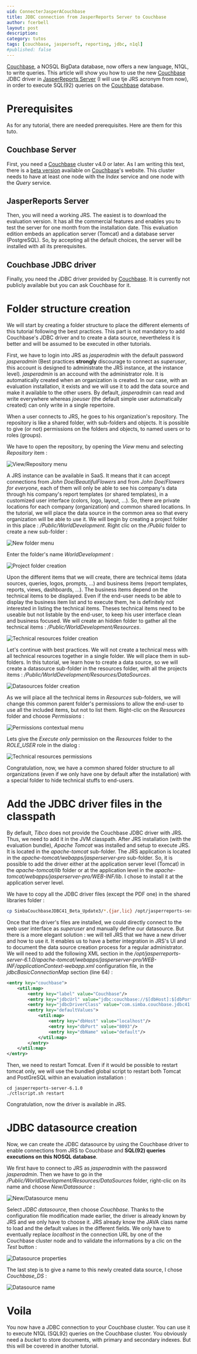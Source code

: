 ```yaml
---
uid: ConnecterJasperACouchbase
title: JDBC connection from JasperReports Server to Couchbase
author: fcerbell
layout: post
description:
category: tutos
tags: [couchbase, jaspersoft, reporting, jdbc, n1ql]
#published: false
---
```


[Couchbase], a NOSQL BigData database, now offers a new language, N1QL, to write queries. This article will show you how to use the new [Couchbase] JDBC driver in [JasperReports Server][jrs] (I will use tje JRS acronym from now), in order to execute SQL(92) queries on the [Couchbase] database.

Prerequisites
=============
As for any tutorial, there are needed prerequisites. Here are them for this tuto.

Couchbase Server
----------------
First, you need a [Couchbase] cluster v4.0 or later. As I am writing this text, there is a [beta version][cb40beta] available on [Couchbase]'s website. This cluster needs to have at least one node with the *Index* service and one node with the *Query* service.

JasperReports Server
--------------------
Then, you will need a working JRS. The easiest is to download the evaluation version. It has all the commercial features and enables you to test the server for one month from the installation date. This evaluation edition embeds an application server (Tomcat) and a database server (PostgreSQL). So, by accepting all the default choices, the server will be installed with all its prerequisites.

Couchbase JDBC driver
---------------------
Finally, you need the JDBC driver provided by [Couchbase]. It is currently not publicly available but you can ask Couchbase for it.

Folder structure creation
=========================
We will start by creating a folder structure to place the different elements of this tutorial following the best practices. This part is not mandatory to add Couchbase's JDBC driver and to create a data source, nevertheless it is better and will be assumed to be executed in other tutorials.

First, we have to login into JRS as *jasperadmin* with the default password *jasperadmin* (Best practices **strongly** discourage to connect as *superuser*, this account is designed to administrate the JRS instance, at the instance level). *jasperadmin* is an accound with the administrator role. It is automatically created when an organization is created. In our case, with an evaluation installation, it exists and we will use it to add the data source and make it available to the other users. By default, *jasperadmin* can read and write everywhere whereas *joeuser* (the default simple user automatically created) can only write in a single repertoire.

When a user connects to JRS, he goes to his organization's repository. The repository is like a shared folder, with sub-folders and objects. It is possible to give (or not) permissions on the folders and objects, to named users or to roles (groups).

We have to open the repository, by opening the *View* menu and selecting *Repository* item :

![View/Repository menu]({{site.url}}/assets/posts/ConnecterJasperACouchbase/JRS_en-01.png)

A JRS instance can be available in SaaS. It means that it can accept connections from *John Doe*/*BeautifulFlowers* and from *John Doe*/*Flowers for everyone*, each of them will only be able to see his company's data through his company's report templates (or shared templates), in a customized user interface (colors, logo, layout, ...). So, there are private locations for each company (organization) and common shared locations. In the tutorial, we will place the data source in the common area so that every organization will be able to use it. We will begin by creating a project folder in this place : */Public/WorldDevelopment*. Right clic on the */Public* folder to create a new sub-folder :

![New folder menu]({{site.url}}/assets/posts/ConnecterJasperACouchbase/JRS_en-02.png)

Enter the folder's name *WorldDevelopment* :

![Project folder creation]({{site.url}}/assets/posts/ConnecterJasperACouchbase/JRS_en-03.png)

Upon the different items that we will create, there are technical items (data sources, queries, logos, prompts, ...) and business items (report templates, reports, views, dashboards, ...). The business items depend on the technical items to be displayed. Even if the end-user needs to be able to display the business item list and to execute them, he is definitely not interested in listing the technical items. Theses technical items need to be useable but not listable by the end-user, to keep his user interface clean and business focused. We will create an hidden folder to gather all the technical items : */Public/WorldDevelopment/Resources*.

![Technical resources folder creation]({{site.url}}/assets/posts/ConnecterJasperACouchbase/JRS_en-04.png)

Let's continue with best practices. We will not create a technical mess with all technical resources together in a single folder. We will place
them in sub-folders. In this tutorial, we learn how to create a data source, so we will create a datasource sub-folder in the resources folder,
with all the projects items : */Public/WorldDevelopment/Resources/DataSources*.

![Datasources folder creation]({{site.url}}/assets/posts/ConnecterJasperACouchbase/JRS_en-05.png)

As we will place all the technical items in *Resources* sub-folders, we will change this common parent folder's permissions to allow the end-user to use all the included items, but not to list them. Right-clic on the *Resources* folder and choose *Permissions* :

![Permissions contextual menu]({{site.url}}/assets/posts/ConnecterJasperACouchbase/JRS_en-06.png)

Lets give the *Execute only* permission on the *Resources* folder to the *ROLE_USER* role in the dialog :

![Technical resources permissions]({{site.url}}/assets/posts/ConnecterJasperACouchbase/JRS_en-07.png)

Congratulation, now, we have a common shared folder structure to all organizations (even if we only have one by default after the installation) with a special
folder to hide technical stuffs to end-users.

Add the JDBC driver files in the classpath
==========================================

By default, *Tibco* does not provide the Couchbase JDBC driver with JRS. Thus, we need to add it in the JVM classpath. After JRS installation (with the evaluation bundle), *Apache Tomcat* was installed and setup to execute JRS. It is located in the *apache-tomcat* sub-folder. The JRS application is located in the *apache-tomcat/webapps/jasperserver-pro* sub-folder. So, it is possible to add the driver either at the application server level (Tomcat) in the *apache-tomcat/lib* folder or at the application level in the *apache-tomcat/webapps/jasperserver-pro/WEB-INF/lib*. I chose to install it at the application server level.

We have to copy all the JDBC driver files (except the PDF one) in the shared libraries folder :

```bash
cp SimbaCouchbaseJDBC41_Beta_Update3/*.{jar,lic} /opt/jasperreports-server-6.1.0/apache-tomcat/lib/
```

Once that the driver's files are installed, we could directly connect to the web user interface as *superuser* and manually define our datasource. But there is a more elegant solution : we will tell JRS that we have a new driver and how to use it. It enables us to have a better integration in JRS's UI and to document the data source creation process for a regular administrator. We will need to add the following XML section in the */opt/jasperreports-server-6.1.0/apache-tomcat/webapps/jasperserver-pro/WEB-INF/applicationContext-webapp.xml* configuration file, in the *jdbcBasicConnectionMap* section (line 64) :

```xml
<entry key="couchbase">
    <util:map>
        <entry key="label" value="Couchbase"/>
        <entry key="jdbcUrl" value="jdbc:couchbase://$[dbHost]:$[dbPort]/$[dbName];UseN1QLMode=1"/>
        <entry key="jdbcDriverClass" value="com.simba.couchbase.jdbc41.Driver"/>
        <entry key="defaultValues">
            <util:map>
                <entry key="dbHost" value="localhost"/>
                <entry key="dbPort" value="8093"/>
                <entry key="dbName" value="default"/>
            </util:map>
        </entry>
    </util:map>
</entry>
```

Then, we need to restart Tomcat. Even if it would be possible to restart tomcat only, we will use the bundled global script to restart both
Tomcat and PostGreSQL within an evaluation installation :

```
cd jasperreports-server-6.1.0
./ctlscript.sh restart
```

Congratulation, now the driver is available in JRS.

JDBC datasource creation
========================

Now, we can create the JDBC datasource by using the Couchbase driver to enable connections from JRS to Couchbase and **SQL(92) queries executions on this NOSQL database**.

We first have to connect to JRS as *jasperadmin* with the password *jasperadmin*. Then we have to go in the */Public/WorldDevelopment/Resources/DataSources* folder, right-clic on its name and choose *New/Datasource* :

![New/Datasource menu]({{site.url}}/assets/posts/ConnecterJasperACouchbase/JRS_en-08.png)

Select *JDBC datasource*, then choose *Couchbase*. Thanks to the configuration file modification made earlier, the driver is already known by JRS and we only have to choose it. JRS already know the JAVA class name to load and the default values in the different fields. We only have to eventually replace *localhost* in the connection URL by one of the Couchbase cluster node and to validate the informations by a clic on the *Test* button :

![Datasource properties]({{site.url}}/assets/posts/ConnecterJasperACouchbase/JRS_en-09.png)

The last step is to give a name to this newly created data source, I chose *Couchbase_DS* :

![Datasource name]({{site.url}}/assets/posts/ConnecterJasperACouchbase/JRS_en-10.png)

Voila
=====

You now have a JDBC connection to your Couchbase cluster. You can use it to execute N1QL (SQL92) queries on the Couchbase cluster. You obviously need a *bucket* to store documents, with primary and secondary indexes. But this will be covered in another tutorial.


[cb40beta]: http://www.couchbase.com/preview/couchbase-server-4-0
[Couchbase]: http://www.couchbase.com
[jrs]: http://community.jaspersoft.com/project/jasperreports-server
